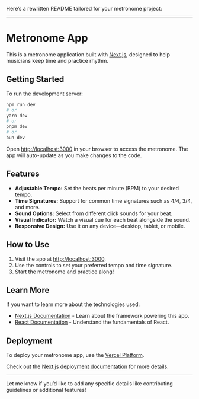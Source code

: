 Here’s a rewritten README tailored for your metronome project:  

---

# Metronome App  

This is a metronome application built with [Next.js](https://nextjs.org), designed to help musicians keep time and practice rhythm.

## Getting Started  

To run the development server:  

```bash  
npm run dev  
# or  
yarn dev  
# or  
pnpm dev  
# or  
bun dev  
```  

Open [http://localhost:3000](http://localhost:3000) in your browser to access the metronome. The app will auto-update as you make changes to the code.

## Features  

- **Adjustable Tempo:** Set the beats per minute (BPM) to your desired tempo.  
- **Time Signatures:** Support for common time signatures such as 4/4, 3/4, and more.  
- **Sound Options:** Select from different click sounds for your beat.  
- **Visual Indicator:** Watch a visual cue for each beat alongside the sound.  
- **Responsive Design:** Use it on any device—desktop, tablet, or mobile.  

## How to Use  

1. Visit the app at [http://localhost:3000](http://localhost:3000).  
2. Use the controls to set your preferred tempo and time signature.  
3. Start the metronome and practice along!  

## Learn More  

If you want to learn more about the technologies used:  

- [Next.js Documentation](https://nextjs.org/docs) - Learn about the framework powering this app.  
- [React Documentation](https://reactjs.org/docs/getting-started.html) - Understand the fundamentals of React.  

## Deployment  

To deploy your metronome app, use the [Vercel Platform](https://vercel.com/new?utm_medium=default-template&filter=next.js&utm_source=create-next-app&utm_campaign=create-next-app-readme).  

Check out the [Next.js deployment documentation](https://nextjs.org/docs/app/building-your-application/deploying) for more details.  

---

Let me know if you’d like to add any specific details like contributing guidelines or additional features!